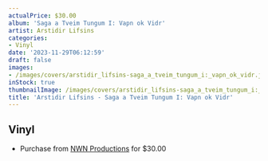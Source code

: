 ```yaml
---
actualPrice: $30.00
album: 'Saga a Tveim Tungum I: Vapn ok Vidr'
artist: Arstidir Lifsins
categories:
- Vinyl
date: '2023-11-29T06:12:59'
draft: false
images:
- /images/covers/arstidir_lifsins-saga_a_tveim_tungum_i:_vapn_ok_vidr.jpg
inStock: true
thumbnailImage: /images/covers/arstidir_lifsins-saga_a_tveim_tungum_i:_vapn_ok_vidr-thumb.jpg
title: 'Arstidir Lifsins - Saga a Tveim Tungum I: Vapn ok Vidr'
---
```


## Vinyl
* Purchase from [NWN Productions](http://shop.nwnprod.com/index.php?route=product/product&path=75&product_id=36003&sort=pd.name&order=ASC) for $30.00
